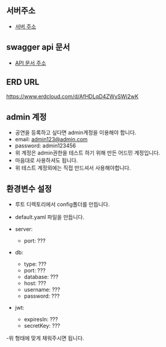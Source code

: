 ## 서버주소
- [서버 주소](http://52.78.24.132)

## swagger api 문서
- [API 문서 주소](http://52.78.24.132/api)


## ERD URL
https://www.erdcloud.com/d/AfHDLqD4ZWySWj2wK

## admin 계정
- 공연을 등록하고 싶다면 admin계정을 이용해야 합니다.
- email: admin123@admin.com
- password: admin123456
- 위 계정은 admin권한을 테스트 하기 위해 만든 어드민 계정입니다.
- 마음대로 사용하셔도 됩니다.
- 위 테스트 계정외에는 직접 만드셔서 사용해야합니다.

## 환경변수 설정
- 루트 디렉토리에서 config폴더를 만듭니다.
- default.yaml 파일을 만듭니다.

- server:
  - port: ???

- db:
  - type: ???
  - port: ???
  - database: ???
  - host: ???
  - username: ???
  - password: ???

- jwt:
  - expiresIn: ???
  - secretKey: ???

-위 형태에 맞게 채워주시면 됩니다.